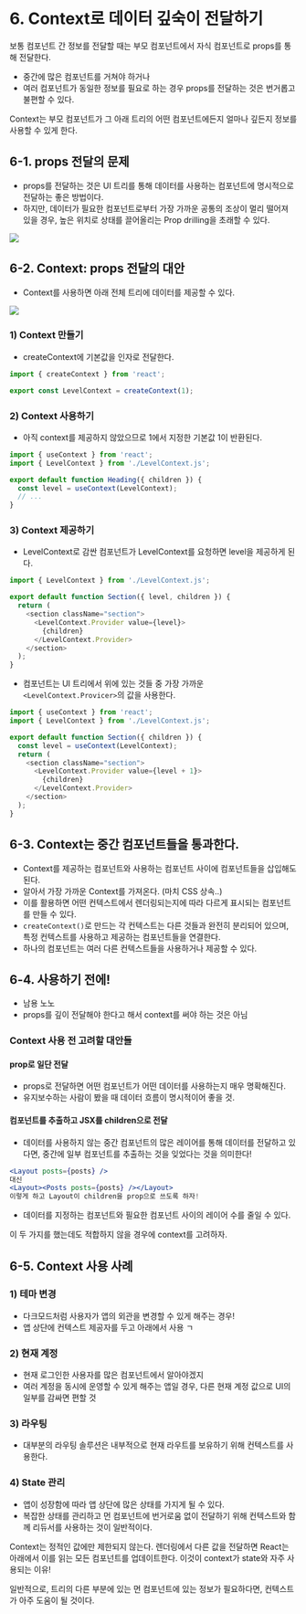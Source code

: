 # 6. Context로 데이터 깊숙이 전달하기

보통 컴포넌트 간 정보를 전달할 때는 부모 컴포넌트에서 자식 컴포넌트로 props를 통해 전달한다.
- 중간에 많은 컴포넌트를 거쳐야 하거나
- 여러 컴포넌트가 동일한 정보를 필요로 하는 경우
props를 전달하는 것은 번거롭고 불편할 수 있다.

Context는 부모 컴포넌트가 그 아래 트리의 어떤 컴포넌트에든지 얼마나 깊든지 정보를 사용할 수 있게 한다.

## 6-1. props 전달의 문제

- props를 전달하는 것은 UI 트리를 통해 데이터를 사용하는 컴포넌트에 명시적으로 전달하는 좋은 방법이다.
- 하지만, 데이터가 필요한 컴포넌트로부터 가장 가까운 공통의 조상이 멀리 떨어져 있을 경우, 높은 위치로 상태를 끌어올리는 Prop drilling을 초래할 수 있다.

![](https://velog.velcdn.com/images/e_juhee/post/70c4ed39-9013-4e5a-9e1b-8c3defc52812/image.png)

## 6-2. Context: props 전달의 대안 

- Context를 사용하면 아래 전체 트리에 데이터를 제공할 수 있다.

![](https://velog.velcdn.com/images/e_juhee/post/07fee4e8-b045-4527-bf9a-7ebf90b802c7/image.png)

### 1) Context 만들기
- createContext에 기본값을 인자로 전달한다.

```js
import { createContext } from 'react';

export const LevelContext = createContext(1);
```

### 2) Context 사용하기

- 아직 context를 제공하지 않았으므로 1에서 지정한 기본값 1이 반환된다.

```js
import { useContext } from 'react';
import { LevelContext } from './LevelContext.js';

export default function Heading({ children }) {
  const level = useContext(LevelContext);
  // ...
}
```

### 3) Context 제공하기

- LevelContext로 감싼 컴포넌트가 LevelContext를 요청하면 level을 제공하게 된다.


```js
import { LevelContext } from './LevelContext.js';

export default function Section({ level, children }) {
  return (
    <section className="section">
      <LevelContext.Provider value={level}>
        {children}
      </LevelContext.Provider>
    </section>
  );
}
```

- 컴포넌트는 UI 트리에서 위에 있는 것들 중 가장 가까운 `<LevelContext.Provicer>`의 값을 사용한다.

```js
import { useContext } from 'react';
import { LevelContext } from './LevelContext.js';

export default function Section({ children }) {
  const level = useContext(LevelContext);
  return (
    <section className="section">
      <LevelContext.Provider value={level + 1}>
        {children}
      </LevelContext.Provider>
    </section>
  );
}
```

## 6-3. Context는 중간 컴포넌트들을 통과한다.

- Context를 제공하는 컴포넌트와 사용하는 컴포넌트 사이에 컴포넌트들을 삽입해도 된다.
- 알아서 가장 가까운 Context를 가져온다. (마치 CSS 상속..)
- 이를 활용하면 어떤 컨텍스트에서 렌더링되는지에 따라 다르게 표시되는 컴포넌트를 만들 수 있다.
- `createContext()`로 만드는 각 컨텍스트는 다른 것들과 완전히 분리되어 있으며, 특정 컨텍스트를 사용하고 제공하는 컴포넌트들을 연결한다.
- 하나의 컴포넌트는 여러 다른 컨텍스트들을 사용하거나 제공할 수 있다.

## 6-4. 사용하기 전에!
- 남용 노노
- props를 깊이 전달해야 한다고 해서 context를 써야 하는 것은 아님

### Context 사용 전 고려할 대안들
#### prop로 일단 전달
- props로 전달하면 어떤 컴포넌트가 어떤 데이터를 사용하는지 매우 명확해진다.
- 유지보수하는 사람이 봤을 때 데이터 흐름이 명시적이어 좋을 것.

#### 컴포넌트를 추출하고 JSX를 children으로 전달
- 데이터를 사용하지 않는 중간 컴포넌트의 많은 레이어를 통해 데이터를 전달하고 있다면, 중간에 일부 컴포넌트를 추출하는 것을 잊었다는 것을 의미한다!

```jsx
<Layout posts={posts} />
대신
<Layout><Posts posts={posts} /></Layout>
이렇게 하고 Layout이 children을 prop으로 쓰도록 하자!
```

- 데이터를 지정하는 컴포넌트와 필요한 컴포넌트 사이의 레이어 수를 줄일 수 있다.

이 두 가지를 했는데도 적합하지 않을 경우에 context를 고려하자.

## 6-5. Context 사용 사례

### 1) 테마 변경
- 다크모드처럼 사용자가 앱의 외관을 변경할 수 있게 해주는 경우!
- 앱 상단에 컨텍스트 제공자를 두고 아래에서 사용 ㄱ

### 2) 현재 계정
- 현재 로그인한 사용자를 많은 컴포넌트에서 알아야겠지
- 여러 계정을 동시에 운영할 수 있게 해주는 앱일 경우, 다른 현재 계정 값으로 UI의 일부를 감싸면 편할 것

### 3) 라우팅
- 대부분의 라우팅 솔루션은 내부적으로 현재 라우트를 보유하기 위해 컨텍스트를 사용한다.

### 4) State 관리
- 앱이 성장함에 따라 앱 상단에 많은 상태를 가지게 될 수 있다.
- 복잡한 상태를 관리하고 먼 컴포넌트에 번거로움 없이 전달하기 위해 컨텍스트와 함께 리듀서를 사용하는 것이 일반적이다.

Context는 정적인 값에만 제한되지 않는다.
렌더링에서 다른 값을 전달하면 React는 아래에서 이를 읽는 모든 컴포넌트를 업데이트한다.
이것이 context가 state와 자주 사용되는 이유!

일반적으로, 트리의 다른 부분에 있는 먼 컴포넌트에 있는 정보가 필요하다면, 컨텍스트가 아주 도움이 될 것이다.
